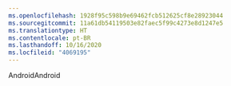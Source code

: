 ```yaml
---
ms.openlocfilehash: 1928f95c598b9e69462fcb512625cf8e28923044
ms.sourcegitcommit: 11a61db54119503e82faec5f99c4273e8d1247e5
ms.translationtype: HT
ms.contentlocale: pt-BR
ms.lasthandoff: 10/16/2020
ms.locfileid: "4069195"
---
```

<span data-ttu-id="86e15-101">Android</span><span class="sxs-lookup"><span data-stu-id="86e15-101">Android</span></span>